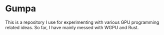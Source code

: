 # Gumpa

This is a repository I use for experimenting with various GPU programming related ideas. So far, I have mainly messed with WGPU and Rust.
